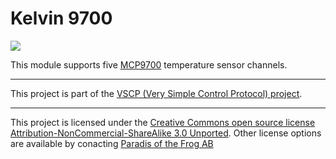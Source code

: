 <h1>Kelvin 9700</h1>

<img src="http://grodansparadis.com/images/vscp_logo.jpg" />

This module supports five <a href="http://www.microchip.com/wwwproducts/Devices.aspx?dDocName=en022289">MCP9700</a> 
temperature sensor channels.

<hr>

This project is part of the <a href="http://www.vscp.org">VSCP (Very Simple Control Protocol) project</a>. 

<hr>

This project is licensed under the 
<a href="http://creativecommons.org/licenses/by-nc-sa/3.0/">Creative Commons open source license Attribution-NonCommercial-ShareAlike 3.0 Unported</a>. 
Other license options are available by conacting <a href="malto:info@grodansparadis.com">Paradis of the Frog AB</a>

